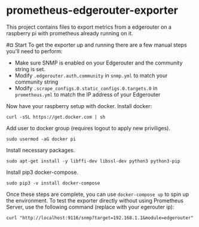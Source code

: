 # prometheus-edgerouter-exporter
This project contains files to export metrics from a edgerouter on a raspberry pi with prometheus already running on it.

#¤ Start
To get the exporter up and running there are a few manual steps you'll need to perform:
- Make sure SNMP is enabled on your Edgerouter and the community string is set.
- Modify `.edgerouter.auth.community` in `snmp.yml` to match your community
  string
- Modify `.scrape_configs.0.static_configs.0.targets.0` in `prometheus.yml` to
  match the IP address of your Edgerouter

Now have your raspberry setup with docker.
Install docker:
```
curl -sSL https://get.docker.com | sh
```

Add user to docker group (requires logout to apply new priviliges).
```
sudo usermod -aG docker pi
```

Install necessary packages.
```
sudo apt-get install -y libffi-dev libssl-dev python3 python3-pip
```

Install pip3 docker-compose.
```
sudo pip3 -v install docker-compose 
```

Once these steps are complete, you can use `docker-compose up` to spin up the
environment. To test the exporter directly without using Prometheus Server,
use the following command (replace with your egerouter ip):
```
curl "http://localhost:9116/snmp?target=192.168.1.1&module=edgerouter"
```
